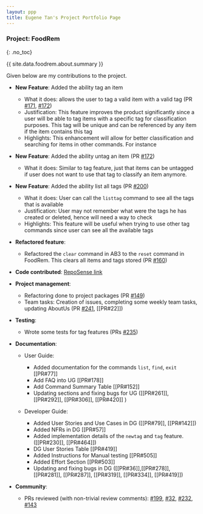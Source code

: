 ```yaml
---
layout: ppp
title: Eugene Tan's Project Portfolio Page
---
```


<!-- markdownlint-disable-next-line blanks-around-headers -->
### Project: FoodRem
{: .no_toc}

<!-- markdownlint-disable-next-line proper-names -->
{{ site.data.foodrem.about.summary }}

Given below are my contributions to the project.

* **New Feature**: Added the ability tag an item

  * What it does: allows the user to tag a valid item with a valid tag (PR [\#171](https://github.com/AY2223S1-CS2103T-W16-2/tp/pull/171), [\#172](https://github.com/AY2223S1-CS2103T-W16-2/tp/pull/172))
  * Justification: This feature improves the product significantly since a user will be able to tag items with a specific tag for classification purposes. This tag will be unique and can be referenced by any item if the item contains this tag
  * Highlights: This enhancement will allow for better classification and searching for items in other commands. For instance

* **New Feature**: Added the ability untag an item (PR [\#172](https://github.com/AY2223S1-CS2103T-W16-2/tp/pull/172))
  * What it does: Similar to tag feature, just that items can be untagged if user does not want to use that tag to classify an item anymore.

* **New Feature**: Added the ability list all tags (PR [\#200](https://github.com/AY2223S1-CS2103T-W16-2/tp/pull/200))

  * What it does: User can call the `listtag` command to see all the tags that is available
  * Justification: User may not remember what were the tags he has created or deleted, hence will need a way to  check
  * Highlights: This feature will be useful when trying to use other tag commands since user can see all the available tags

* **Refactored feature**:
  * Refactored the `clear` command in AB3 to the `reset` command in FoodRem. This clears all items and tags stored (PR [\#160](https://github.com/AY2223S1-CS2103T-W16-2/tp/pull/160))

* **Code contributed**: [RepoSense link](https://nus-cs2103-ay2223s1.github.io/tp-dashboard/?search=&sort=groupTitle&sortWithin=title&timeframe=commit&mergegroup=&groupSelect=groupByRepos&breakdown=true&checkedFileTypes=docs~functional-code~test-code~other&since=2022-09-16&tabOpen=true&tabType=authorship&tabAuthor=Eugenetanwl3881&tabRepo=AY2223S1-CS2103T-W16-2%2Ftp%5Bmaster%5D&authorshipIsMergeGroup=false&authorshipFileTypes=functional-code&authorshipIsBinaryFileTypeChecked=false&authorshipIsIgnoredFilesChecked=false)

* **Project management**:
  * Refactoring done to project packages (PR [\#149](https://github.com/AY2223S1-CS2103T-W16-2/tp/pull/149))
  * Team tasks: Creation of issues, completing some weekly team tasks, updating AboutUs (PR [\#241](https://github.com/AY2223S1-CS2103T-W16-2/tp/pull/241), [[PR#22]])

* **Testing**:
  * Wrote some tests for tag features (PRs [\#235](https://github.com/AY2223S1-CS2103T-W16-2/tp/pull/235))

* **Documentation**:

  * User Guide:
    * Added documentation for the commands `list`, `find`, `exit` [[PR#77]]
    * Add FAQ into UG [[PR#178]]
    * Add Command Summary Table [[PR#152]]
    * Updating sections and fixing bugs for UG ([[PR#261]], [[PR#292]], [[PR#306]], [[PR#420]] )

  * Developer Guide:
    * Added User Stories and Use Cases in DG ([[PR#79]], [[PR#142]])
    * Added NFRs in DG [[PR#57]]
    * Added implementation details of the `newtag` and `tag` feature. ([[PR#230]], [[PR#464]])
    * DG User Stories Table  [[PR#419]]
    * Added Instructions for Manual testing [[PR#505]]
    * Added Effort Section [[PR#503]]
    * Updating and fixing bugs in DG ([[PR#36]],[[PR#278]], [[PR#281]], [[PR#287]], [[PR#319]], [[PR#334]], [[PR#419]])

* **Community**:

  * PRs reviewed (with non-trivial review comments): [\#199](https://github.com/AY2223S1-CS2103T-W16-2/tp/pull/199), [\#32](), [\#232](https://github.com/AY2223S1-CS2103T-W16-2/tp/pull/232), [\#143](https://github.com/AY2223S1-CS2103T-W16-2/tp/pull/143)
